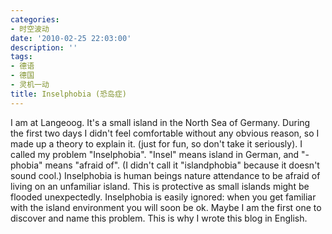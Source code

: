```yaml
---
categories:
- 时空波动
date: '2010-02-25 22:03:00'
description: ''
tags:
- 德语
- 德国
- 灵机一动
title: Inselphobia (恐岛症)
---
```

I am at Langeoog. It's a small island in the North Sea of Germany. During the first two days I didn't feel comfortable without any obvious reason, so I made up a theory to explain it. (just for fun, so don't take it seriously). I called my problem "Inselphobia". "Insel" means island in German, and "\-phobia" means "afraid of". (I didn't call it "islandphobia" because it doesn't sound cool.) Inselphobia is human beings nature attendance to be afraid of living on an unfamiliar island. This is protective as small islands might be flooded unexpectedly. Inselphobia is easily ignored: when you get familiar with the island environment you will soon be ok. Maybe I am the first one to discover and name this problem. This is why I wrote this blog in English.    


